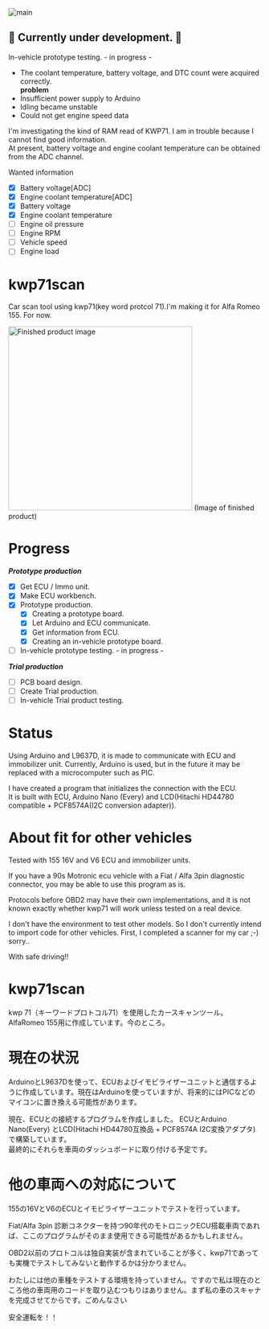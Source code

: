 ![main](https://github.com/kaihara/kwp71scan/workflows/main/badge.svg?branch=master)

## :construction: Currently under development. :construction:

In-vehicle prototype testing. - in progress -  

- The coolant temperature, battery voltage, and DTC count were acquired correctly.  
**problem**
- Insufficient power supply to Arduino
- Idling became unstable
- Could not get engine speed data

I'm investigating the kind of RAM read of KWP71. I am in trouble because I cannot find good information.  
At present, battery voltage and engine coolant temperature can be obtained from the ADC channel.  
  
Wanted information  
 - [X] Battery voltage[ADC]  
 - [X] Engine coolant temperature[ADC]
 - [X] Battery voltage  
 - [X] Engine coolant temperature
 - [ ] Engine oil pressure  
 - [ ] Engine RPM  
 - [ ] Vehicle speed  
 - [ ] Engine load  
  
# kwp71scan
Car scan tool using kwp71(key word protcol 71).I'm making it for Alfa Romeo 155. For now.  

<img width="366" alt="Finished product image" src="https://user-images.githubusercontent.com/3794315/76039639-5db08400-5f90-11ea-8f99-b0416358e8c2.PNG">  
(Image of finished product)

# Progress
 ***Prototype production***  
 - [X] Get ECU / Immo unit.  
 - [X] Make ECU workbench.  
 - [X] Prototype production.  
   - [X] Creating a prototype board.  
   - [X] Let Arduino and ECU communicate.  
   - [X] Get information from ECU.  
   - [X] Creating an in-vehicle prototype board.  
 - [ ] In-vehicle prototype testing. - in progress -  
    
***Trial production***   
-  [ ] PCB board design.  
-  [ ] Create Trial production.  
-  [ ] In-vehicle Trial product testing.  

# Status
Using Arduino and L9637D, it is made to communicate with ECU and immobilizer unit. Currently, Arduino is used, but in the future it may be replaced with a microcomputer such as PIC.  
  
I have created a program that initializes the connection with the ECU.  
It is built with ECU, Arduino Nano (Every) and LCD(Hitachi HD44780 compatible + PCF8574A(I2C conversion adapter)).

# About fit for other vehicles
Tested with 155 16V and V6 ECU and immobilizer units.  
  
If you have a 90s Motronic ecu vehicle with a Fiat / Alfa 3pin diagnostic connector, you may be able to use this program as is.  
  
Protocols before OBD2 may have their own implementations, and it is not known exactly whether kwp71 will work unless tested on a real device.  
  
I don't have the environment to test other models. So I don't currently intend to import code for other vehicles. First, I completed a scanner for my car ;-) sorry..  
  
With safe driving!!  





# kwp71scan
kwp 71（キーワードプロトコル71）を使用したカースキャンツール。AlfaRomeo 155用に作成しています。今のところ。  
  
# 現在の状況
ArduinoとL9637Dを使って、ECUおよびイモビライザーユニットと通信するように作成しています。現在はArduinoを使っていますが、将来的にはPICなどのマイコンに置き換える可能性があります。  
  
現在、ECUとの接続するプログラムを作成しました。 ECUとArduino Nano(Every) とLCD(Hitachi HD44780互換品 + PCF8574A I2C変換アダプタ)で構築しています。  
最終的にそれらを車両のダッシュボードに取り付ける予定です。  
  
# 他の車両への対応について
155の16VとV6のECUとイモビライザーユニットでテストを行っています。  
  
Fiat/Alfa 3pin 診断コネクターを持つ90年代のモトロニックECU搭載車両であれば、ここのプログラムがそのまま使用できる可能性があるかもしれません。  
  
OBD2以前のプロトコルは独自実装が含まれていることが多く、kwp71であっても実機でテストしてみないと動作するかは分かりません。  
  
わたしには他の車種をテストする環境を持っていません。ですので私は現在のところ他の車両用のコードを取り込むつもりはありません。まず私の車のスキャナを完成させてからです。ごめんなさい  
  
安全運転を！！  
